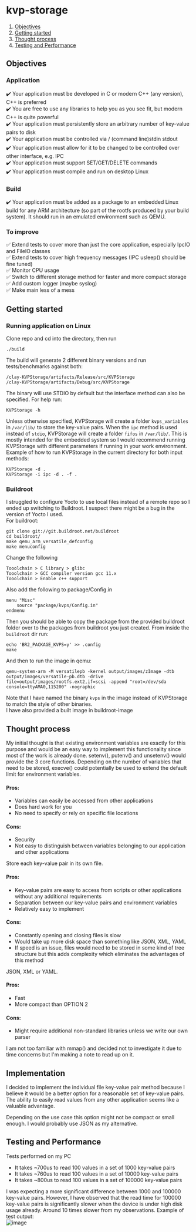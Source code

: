 # kvp-storage
1. [Objectives](#objectives)
2. [Getting started](#getting-started)
3. [Thought process](#thought-process)
4. [Testing and Performance](#testing-and-performance)

## Objectives
### Application
:heavy_check_mark: Your application must be developed in C or modern C++ (any version), C++ is preferred</br>
:heavy_check_mark: You are free to use any libraries to help you as you see fit, but modern C++ is quite powerful</br>
:heavy_check_mark: Your application must persistently store an arbitrary number of key-value pairs to disk</br>
:heavy_check_mark: Your application must be controlled via / (command line)stdin stdout</br>
:heavy_check_mark: Your application must allow for it to be changed to be controlled over other interface, e.g. IPC</br>
:heavy_check_mark: Your application must support SET/GET/DELETE commands</br>
:heavy_check_mark: Your application must compile and run on desktop Linux</br>

### Build
:heavy_check_mark: Your application must be added as a package to an embedded Linux build for any ARM architecture (so part of the rootfs produced by
your build system). It should run in an emulated environment such as QEMU.

### To improve
:white_check_mark: Extend tests to cover more than just the core application, especially IpcIO and FileIO classes</br>
:white_check_mark: Extend tests to cover high frequency messages (IPC usleep() should be fine tuned)</br>
:white_check_mark: Monitor CPU usage</br>
:white_check_mark: Switch to different storage method for faster and more compact storage</br>
:white_check_mark: Add custom logger (maybe syslog)</br>
:white_check_mark: Make main less of a mess

## Getting started
### Running application on Linux
Clone repo and cd into the directory, then run
```
./build
```
The build will generate 2 different binary versions and run tests/benchmarks against both:
```
/clay-KVPStorage/artifacts/Release/src/KVPStorage
/clay-KVPStorage/artifacts/Debug/src/KVPStorage
```
The binary will use STDIO by default but the interface method can also be specified. For help run:
```
KVPStorage -h
```
Unless otherwise specified, KVPStorage will create a folder `kvps_variables` in `/var/lib/` to store the key-value pairs. When the `ipc` method is used instead of `stdio`, KVPStorage will create a folder `fifos` in `/var/lib/`. This is mostly intended for the embedded system so I would recommend running KVPStorage with different parameters if running in your work environment.<br/>
Example of how to run KVPStorage in the current directory for both input methods:
```
KVPStorage -d .
KVPStorage -i ipc -d . -f .
```
### Buildroot
I struggled to configure Yocto to use local files instead of a remote repo so I ended up switching to Buildroot. I suspect there might be a bug in the version of Yocto I used.<br/>
For buildroot:
```
git clone git://git.buildroot.net/buildroot
cd buildroot/
make qemu_arm_versatile_defconfig
make menuconfig
```
Change the following
```
Tooolchain > C library > glibc
Tooolchain > GCC compiler version gcc 11.x
Tooolchain > Enable c++ support
```
Also add the following to package/Config.in
```
menu "Misc"
    source "package/kvps/Config.in"
endmenu
```
Then you should be able to copy the package from the provided buildroot folder over to the packages from buildroot you just created.
From inside the `buildroot` dir run:
```
echo 'BR2_PACKAGE_KVPS=y' >> .config
make
```
And then to run the image in qemu:
```
qemu-system-arm -M versatilepb -kernel output/images/zImage -dtb output/images/versatile-pb.dtb -drive file=output/images/rootfs.ext2,if=scsi -append "root=/dev/sda console=ttyAMA0,115200" -nographic
```
Note that I have named the binary `kvps` in the image instead of KVPStorage to match the style of other binaries.</br>
I have also provided a built image in buildroot-image
## Thought process
My initial thought is that existing environment variables are exactly for this purpose and would be an easy way to implement this functionality since most of the work is already done. setenv(), putenv() and unsetenv() would provide the 3 core functions. Depending on the number of variables that need to be stored, execve() could potentially be used to extend the default limit for environment variables.<br/>
#### Pros:
* Variables can easily be accessed from other applications
* Does hard work for you
* No need to specify or rely on specific file locations<br/>
#### Cons:
* Security
* Not easy to distinguish between variables belonging to our application and other applications

Store each key-value pair in its own file.<br/>
#### Pros:
* Key-value pairs are easy to access from scripts or other applications without any additional requirements
* Separation between our key-value pairs and environment variables
* Relatively easy to implement<br/>
#### Cons:
* Constantly opening and closing files is slow 
* Would take up more disk space than something like JSON, XML, YAML
* If speed is an issue, files would need to be stored in some kind of tree structure but this adds complexity which eliminates the advantages of this method

JSON, XML or YAML.<br/>
#### Pros:
* Fast
* More compact than OPTION 2
#### Cons:
* Might require additional non-standard libraries unless we write our own parser

I am not too familiar with mmap() and decided not to investigate it due to time concerns but I'm making a note to read up on it.

## Implementation
I decided to implement the individual file key-value pair method because I believe it would be a better option for a reasonable set of key-value pairs. The ability to easily read values from any other application seems like a valuable advantage.

Depending on the use case this option might not be compact or small enough. I would probably use JSON as my alternative. 

## Testing and Performance
Tests performed on my PC
* It takes ~700us to read 100 values in a set of 1000 key-value pairs
* It takes ~760us to read 100 values in a set of 10000 key-value pairs
* It takes ~800us to read 100 values in a set of 100000 key-value pairs

I was expecting a more significant difference between 1000 and 100000 key-value pairs. However, I have observed that the read time for 100000 key-value pairs is significantly slower when the device is under high disk usage already. Around 10 times slower from my observations.
Example of test output:</br>
![image](https://user-images.githubusercontent.com/17459470/162827555-83191618-2096-485f-bc1a-d3c818d1d33c.png)
